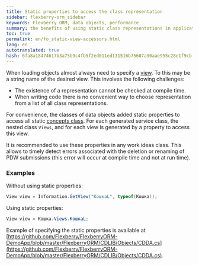 ```yaml
--- 
title: Static properties to access the class representation 
sidebar: flexberry-orm_sidebar 
keywords: Flexberry ORM, data objects, performance 
summary: the benefits of using static class representations in application development 
toc: true 
permalink: en/fo_static-view-accessors.html 
lang: en 
autotranslated: true 
hash: 6fa8a18474617b3a75b9c4fb5f2ed011ed131516b75607a90aae955c28e1f9cb 
--- 
```


When loading objects almost always need to specify a [view](fd_view-definition.html). To this may be a string name of the desired view. This involves the following challenges: 

* The existence of a representation cannot be checked at compile time. 
* When writing code there is no convenient way to choose representation from a list of all class representations. 

For convenience, the classes of data objects added static properties to access all static [concepts class](fd_view-definition.html). For each generated service class, the nested class `Views`, and for each view is generated by a property to access this view. 

It is recommended to use these properties in any work ideas class. This allows to timely detect errors associated with the deletion or renaming of PDW submissions (this error will occur at compile time and not at run time). 

### Examples 

Without using static properties: 

``` csharp
View view = Information.GetView("КошкаL", typeof(Кошка));
``` 

Using static properties: 

``` csharp
View view = Кошка.Views.КошкаL;
``` 

Example of specifying the static properties is available at [https://github.com/Flexberry/FlexberryORM-DemoApp/blob/master/FlexberryORM/CDLIB/Objects/CDDA.cs](https://github.com/Flexberry/FlexberryORM-DemoApp/blob/master/FlexberryORM/CDLIB/Objects/CDDA.cs). 



